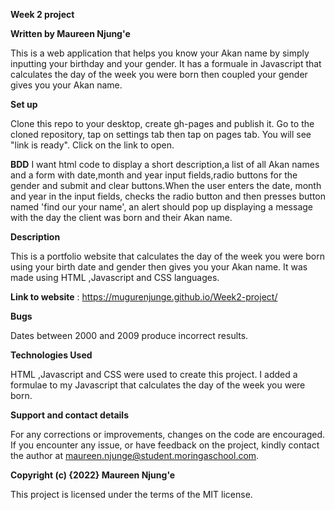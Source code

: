 **Week 2 project**

**Written by Maureen Njung'e**

This is a web application that helps you know your Akan name by simply inputting your birthday and your gender. It has a formuale in Javascript that calculates the day of the week you were born then coupled your gender gives you your Akan name.

**Set up**

Clone this repo to your desktop, create gh-pages and publish it. Go to the cloned repository, tap on settings tab then tap on pages tab. You will see "link is ready". Click on the link to open.

**BDD**
I want html code to display a short description,a list of all Akan names and a form with date,month and year input fields,radio buttons for the gender and submit and clear buttons.When the user enters the date, month and year in the input fields, checks the radio button and then presses button named 'find our your name', an alert should pop up displaying a message with the day the client was born and their Akan name.

**Description**

This is a portfolio website that calculates the day of the week you were born using your birth date and gender then gives you your Akan name. It was made using HTML ,Javascript and CSS languages.

**Link to website** : https://mugurenjunge.github.io/Week2-project/

**Bugs**

Dates between 2000 and 2009 produce incorrect results.

**Technologies Used**

HTML ,Javascript and CSS were used to create this project. I added a formulae to my Javascript that calculates the day of the week you were born.

**Support and contact details**

For any corrections or improvements, changes on the code are encouraged. If you encounter any issue, or have feedback on the project, kindly contact the author at maureen.njunge@student.moringaschool.com.

**Copyright (c) {2022} Maureen Njung'e**

This project is licensed under the terms of the MIT license.
